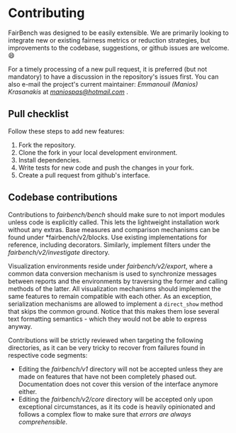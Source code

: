 # Contributing
FairBench was designed to be easily extensible.
We are primarily looking to integrate new or existing
fairness metrics or reduction strategies, 
but improvements to the
codebase, suggestions, or github issues are welcome. :smile:

For a timely processing of a new pull request,
it is preferred (but not mandatory) to have a discussion
in the repository's issues first. You can also e-mail
the project's current maintainer: *Emmanouil (Manios) Krasanakis*
at *maniospas@hotmail.com* .

## Pull checklist

Follow these steps to add new features:

1. Fork the repository.
2. Clone the fork in your local development environment.
3. Install dependencies.
4. Write tests for new code and push the changes in your fork. 
5. Create a pull request from github's interface.

## Codebase contributions

Contributions to *fairbench/bench* should make sure to not import modules unless code is explicitly called.
This lets the lightweight installation work without any extras. Base measures and comparison mechanisms can 
be found under *fairbench/v2/blocks. Use existing implementations for reference, including decorators. Similarly,
implement filters under the *fairbench/v2/investigate* directory.

Visualization environments reside under *fairbench/v2/export*, where a common data conversion mechanism is
used to synchronize messages between reports and the environments by traversing the former and calling 
methods of the latter. All visualization mechanisms should implement the same features to remain
compatible with each other. As an exception, serialization mechanisms are allowed to implement a `direct_show`
method that skips the common ground. Notice that this makes them lose several text formatting semantics - which
they would not be able to express anyway.

Contributions will be strictly reviewed when targeting the following directories,
as it can be very tricky to recover from failures found in respective code segments:

- Editing the *fairbench/v1* directory will not be accepted unless they are made on features that have
not been completely phased out. Documentation does not cover this version of the interface anymore either.
- Editing the *fairbench/v2/core* directory will be accepted only upon exceptional circumstances, as it
its code is heavily opinionated and follows a complex flow to make sure that *errors are always comprehensible*.
